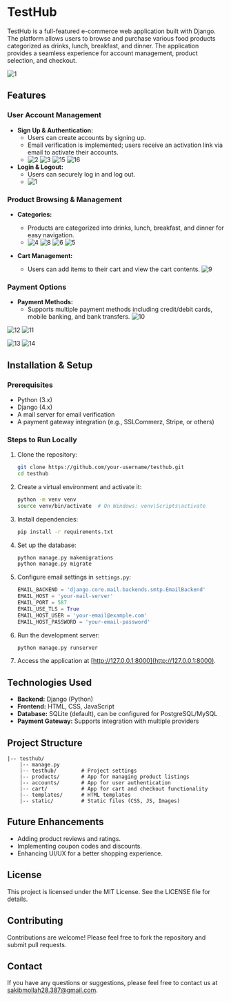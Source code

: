 # TestHub

TestHub is a full-featured e-commerce web application built with Django. The platform allows users to browse and purchase various food products categorized as drinks, lunch, breakfast, and dinner. The application provides a seamless experience for account management, product selection, and checkout. 
 
![1](https://github.com/user-attachments/assets/86f0a7a6-4a90-4641-a8c7-be46b8e3f46e)


## Features

### User Account Management
- **Sign Up & Authentication:**
  - Users can create accounts by signing up.
  - Email verification is implemented; users receive an activation link via email to activate their accounts.
  - ![2](https://github.com/user-attachments/assets/87326a5e-5d7a-4e8e-abe0-c7921c0ec40c)
![3](https://github.com/user-attachments/assets/a0642fc1-93db-49a1-8cf4-6b3c5a2b03d0)
![15](https://github.com/user-attachments/assets/3a89a890-8054-4653-9322-a00dc4e7c295)
![16](https://github.com/user-attachments/assets/6c2d5fed-aed1-4046-af6d-98739fd784ed)
- **Login & Logout:**
  - Users can securely log in and log out.
  - ![1](https://github.com/user-attachments/assets/76c50578-53a2-4b60-86b9-e5d2ae5691bf)
 

### Product Browsing & Management
- **Categories:**
  - Products are categorized into drinks, lunch, breakfast, and dinner for easy navigation.
  - ![4](https://github.com/user-attachments/assets/96b4bf11-7c3b-4843-bd87-b0b47535b71d)
![8](https://github.com/user-attachments/assets/d685e2c8-19af-492c-ab5b-2c430c145399)
![6](https://github.com/user-attachments/assets/3305e834-269e-489d-ab8b-4f911748b251)
![5](https://github.com/user-attachments/assets/8eb7fa04-7063-48cf-8b27-76a6fb9079ba)

- **Cart Management:**
  - Users can add items to their cart and view the cart contents.
![9](https://github.com/user-attachments/assets/21a38564-4f94-4781-a68e-faa9a04d1e17)

### Payment Options
- **Payment Methods:**
  - Supports multiple payment methods including credit/debit cards, mobile banking, and bank transfers.
![10](https://github.com/user-attachments/assets/4ae34bbd-b827-4953-8c9c-d6d794d4f55b)
 
![12](https://github.com/user-attachments/assets/d9b4b0c2-c760-4fe1-aaba-a699d2af98b7)
![11](https://github.com/user-attachments/assets/f88052e3-368d-42a0-afcd-2ad31e9415a4)
 
![13](https://github.com/user-attachments/assets/2aa8e9bb-5953-4c4a-9a15-58aa9cb1aa3c)
![14](https://github.com/user-attachments/assets/4da30a87-74ff-4357-a435-985ae9b4d38e)

## Installation & Setup

### Prerequisites
- Python (3.x)
- Django (4.x)
- A mail server for email verification
- A payment gateway integration (e.g., SSLCommerz, Stripe, or others)

### Steps to Run Locally
1. Clone the repository:
   ```bash
   git clone https://github.com/your-username/testhub.git
   cd testhub
   ```

2. Create a virtual environment and activate it:
   ```bash
   python -m venv venv
   source venv/bin/activate  # On Windows: venv\Scripts\activate
   ```

3. Install dependencies:
   ```bash
   pip install -r requirements.txt
   ```

4. Set up the database:
   ```bash
   python manage.py makemigrations
   python manage.py migrate
   ```

5. Configure email settings in `settings.py`:
   ```python
   EMAIL_BACKEND = 'django.core.mail.backends.smtp.EmailBackend'
   EMAIL_HOST = 'your-mail-server'
   EMAIL_PORT = 587
   EMAIL_USE_TLS = True
   EMAIL_HOST_USER = 'your-email@example.com'
   EMAIL_HOST_PASSWORD = 'your-email-password'
   ```

6. Run the development server:
   ```bash
   python manage.py runserver
   ```

7. Access the application at [http://127.0.0.1:8000](http://127.0.0.1:8000).

## Technologies Used
- **Backend:** Django (Python)
- **Frontend:** HTML, CSS, JavaScript
- **Database:** SQLite (default), can be configured for PostgreSQL/MySQL
- **Payment Gateway:** Supports integration with multiple providers

## Project Structure
```
|-- testhub/
    |-- manage.py
    |-- testhub/        # Project settings
    |-- products/       # App for managing product listings
    |-- accounts/       # App for user authentication
    |-- cart/           # App for cart and checkout functionality
    |-- templates/      # HTML templates
    |-- static/         # Static files (CSS, JS, Images)
```

## Future Enhancements
- Adding product reviews and ratings.
- Implementing coupon codes and discounts.
- Enhancing UI/UX for a better shopping experience.

## License
This project is licensed under the MIT License. See the LICENSE file for details.

## Contributing
Contributions are welcome! Please feel free to fork the repository and submit pull requests.

## Contact
If you have any questions or suggestions, please feel free to contact us at [sakibmollah28.387@gmail.com](mailto:sakibmollah28.387@gmail.com).
